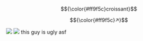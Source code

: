 <p align="center">
$${\color{#ff9f5c}croissant}$$
</p>

<p align="center">
$${\color{#ff9f5c}↗}$$
</p>
 
 ![](https://64.media.tumblr.com/f4008e96099514940c072dce877f3e4a/bd558aa29b78fa24-56/s500x750/162b8a8339cd5fd607e4e42f8eb0ddf161b58b32.jpg)  ![](https://yokai.crd.co/assets/images/gallery22/c89841eb.gif?v=b4df531c) this guy is ugly asf
